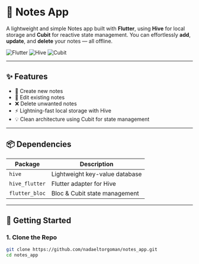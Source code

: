 # 📝 Notes App

A lightweight and simple Notes app built with **Flutter**, using **Hive** for local storage and **Cubit** for reactive state management. You can effortlessly **add**, **update**, and **delete** your notes — all offline.

![Flutter](https://img.shields.io/badge/flutter-%2302569B.svg?style=for-the-badge&logo=flutter&logoColor=white)
![Hive](https://img.shields.io/badge/hive-F0C420?style=for-the-badge&logo=hive&logoColor=white)
![Cubit](https://img.shields.io/badge/cubit-3399FF?style=for-the-badge&logo=bloc&logoColor=white)

---

## ✨ Features

- 📌 Create new notes
- 📝 Edit existing notes
- ❌ Delete unwanted notes
- ⚡ Lightning-fast local storage with Hive
- 💡 Clean architecture using Cubit for state management
<!-- - 🌓 Light and Dark theme support (optional) -->

<!-- --- -->

<!--## 📸 Screenshots-->

<!-- Add your app screenshots here -->
<!-- Example: ![screenshot](assets/screenshot1.png) -->

---

## 📦 Dependencies

| Package       | Description                   |
|---------------|-------------------------------|
| `hive`        | Lightweight key-value database|
| `hive_flutter`| Flutter adapter for Hive      |
| `flutter_bloc`| Bloc & Cubit state management |

---

## 🚀 Getting Started

### 1. Clone the Repo

```bash
git clone https://github.com/nadaeltorgoman/notes_app.git
cd notes_app
